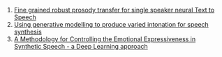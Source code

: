 

1) [Fine grained robust prosody transfer for single speaker neural Text to Speech](https://arxiv.org/pdf/1907.02479.pdf)
2) [Using generative modelling to produce varied intonation for speech synthesis](https://arxiv.org/abs/1906.04233)
3) [A Methodology for Controlling the Emotional Expressiveness in Synthetic Speech - a Deep Learning approach](https://arxiv.org/pdf/1907.02784.pdf)
